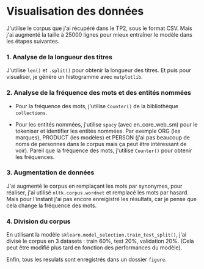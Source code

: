 # Visualisation des données

J'utilise le corpus que j'ai récupéré dans le TP2, sous le format CSV. Mais j'ai augmenté la taille à 25000 lignes pour mieux entraîner le modèle dans les étapes suivantes.

### 1. Analyse de la longueur des titres
J'utilise `len()` et `.split()` pour obtenir la longueur des titres. Et puis pour visualiser, je génére un histogramme avec `matplotlib`.

### 2. Analyse de la fréquence des mots et des entités nommées
- Pour la fréquence des mots, j'utilise `Counter()` de la bibliothèque `collections`. 

- Pour les entités nommées, j'utilise `spacy` (avec en_core_web_sm) pour le tokeniser et identifier les entités nommées. Par exemple ORG (les marques), PRODUCT (les modèles) et PERSON (j'ai pas beaucoup de noms de personnes dans le corpus mais ça peut être intéressant de voir). Pareil que la fréquence des mots, j'utilise `Counter()` pour obtenir les fréquences.

### 3. Augmentation de données
J'ai augmenté le corpus en remplaçant les mots par synonymes, pour réaliser, j'ai utilisé `nltk.corpus.wordnet` et remplacé les mots par hasard. Mais pour l'instant j'ai pas encore enreigistré les résultats, car je pense que cela change la fréquence des mots.

### 4. Division du corpus
En utilisant la modèle `sklearn.model_selection.train_test_split()`, j'ai divisé le corpus en 3 datasets : train 60%, test 20%, validation 20%. (Cela peut être modifié plus tard en fonction des performances du modèle).


Enfin, tous les resulats sont enregistrés dans un dossier `figure`.